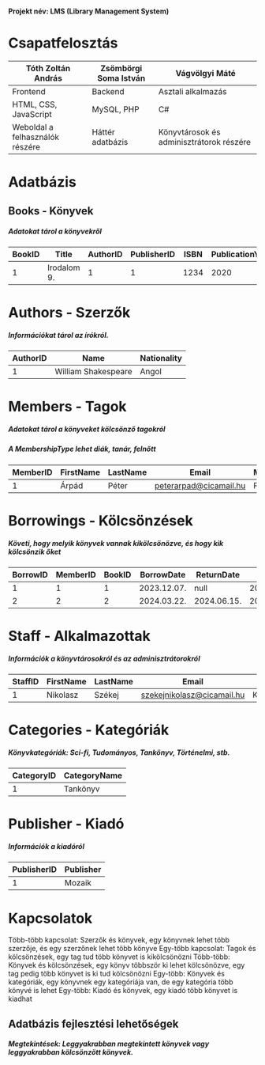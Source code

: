 #### Projekt név: LMS (Library Management System)

# Csapatfelosztás

| Tóth Zoltán András              | Zsömbörgi Soma István | Vágvölgyi Máté                           |
| ------------------------------- | --------------------- | ---------------------------------------- |
| Frontend                        | Backend               | Asztali alkalmazás                       |
| HTML, CSS, JavaScript           | MySQL, PHP            | C#                                       |
| Weboldal a felhasználók részére | Háttér adatbázis      | Könyvtárosok és adminisztrátorok részére |

# Adatbázis

## Books - Könyvek
##### Adatokat tárol a könyvekről

| BookID | Title       | AuthorID | PublisherID | ISBN | PublicationYear | CategoryID | CopiesAvailable |
| ------ | ----------- | -------- | ----------- | ---- | --------------- | ---------- | --------------- |
| 1      | Irodalom 9. | 1        | 1           | 1234 | 2020            | 1          | 5               |
# Authors - Szerzők
##### Információkat tárol az írókról.

| AuthorID | Name                | Nationality |
| -------- | ------------------- | ----------- |
| 1        | William Shakespeare | Angol       |
# Members - Tagok
##### Adatokat tárol a könyveket kölcsönző tagokról
##### A MembershipType lehet diák, tanár, felnőtt

| MemberID | FirstName | LastName | Email                  | MembershipType |
| -------- | --------- | -------- | ---------------------- | -------------- |
| 1        | Árpád     | Péter    | peterarpad@cicamail.hu | Felnőtt        |
# Borrowings - Kölcsönzések
##### Követi, hogy melyik könyvek vannak kikölcsönözve, és hogy kik kölcsönzik őket

| BorrowID | MemberID | BookID | BorrowDate  | ReturnDate  | DueDate     | IsReturned |
| -------- | -------- | ------ | ----------- | ----------- | ----------- | ---------- |
| 1        | 1        | 1      | 2023.12.07. | null        | 2024.12.07. | false      |
| 2        | 2        | 2      | 2024.03.22. | 2024.06.15. | 2025.03.22. | true       |
# Staff - Alkalmazottak
##### Információk a könyvtárosokról és az adminisztrátorokról

| StaffID | FirstName | LastName | Email                      | Role       |
| ------- | --------- | -------- | -------------------------- | ---------- |
| 1       | Nikolasz  | Székej   | szekejnikolasz@cicamail.hu | Könyvtáros |
# Categories - Kategóriák
##### Könyvkategóriák: Sci-fi, Tudományos, Tankönyv, Történelmi, stb.

| CategoryID | CategoryName |
| ---------- | ------------ |
| 1          | Tankönyv     |
# Publisher - Kiadó
##### Információk a kiadóról

| PublisherID | Publisher |
| ----------- | --------- |
| 1           | Mozaik    |
# Kapcsolatok

Több-több kapcsolat: Szerzők és könyvek, egy könyvnek lehet több szerzője, és egy szerzőnek lehet több könyve
Egy-több kapcsolat: Tagok és kölcsönzések, egy tag tud több könyvet is kikölcsönözni
Több-több: Könyvek és kölcsönzések, egy könyv többször ki lehet kölcsönözve, egy tag pedig több könyvet is ki tud kölcsönözni
Egy-több: Könyvek és kategóriák, egy könyvnek egy kategóriája van, de egy kategória több könyvé is lehet
Egy-több: Kiadó és könyvek, egy kiadó több könyvet is kiadhat

## Adatbázis fejlesztési lehetőségek
##### Megtekintések: Leggyakrabban megtekintett könyvek vagy leggyakrabban kölcsönzött könyvek. 